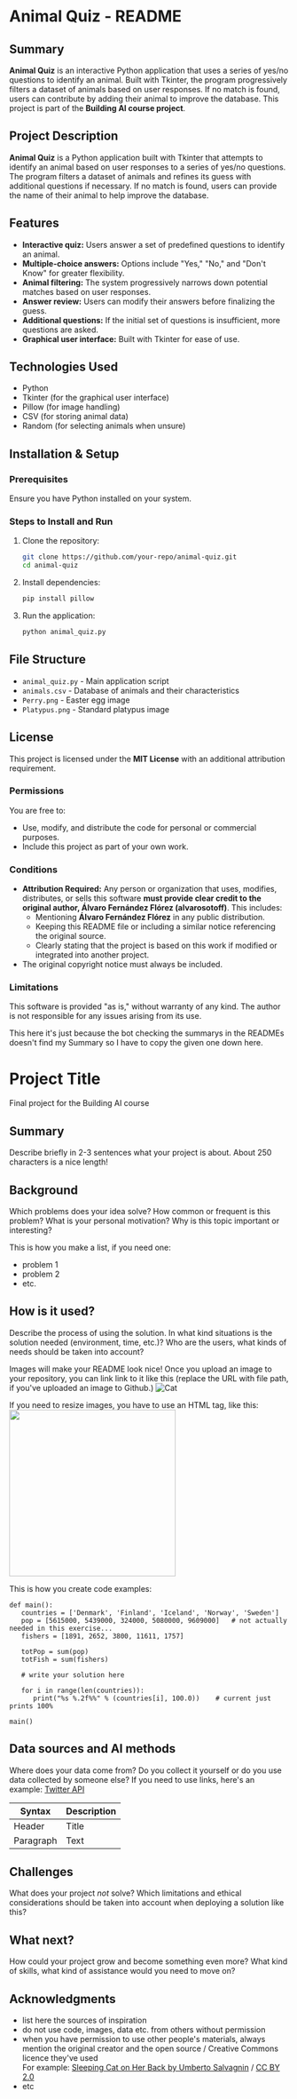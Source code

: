 # **Animal Quiz - README**

## Summary
**Animal Quiz** is an interactive Python application that uses a series of yes/no questions to identify an animal. Built with Tkinter, the program progressively filters a dataset of animals based on user responses. If no match is found, users can contribute by adding their animal to improve the database. This project is part of the **Building AI course project**.

## Project Description
**Animal Quiz** is a Python application built with Tkinter that attempts to identify an animal based on user responses to a series of yes/no questions. The program filters a dataset of animals and refines its guess with additional questions if necessary. If no match is found, users can provide the name of their animal to help improve the database.

## Features
- **Interactive quiz:** Users answer a set of predefined questions to identify an animal.
- **Multiple-choice answers:** Options include "Yes," "No," and "Don't Know" for greater flexibility.
- **Animal filtering:** The system progressively narrows down potential matches based on user responses.
- **Answer review:** Users can modify their answers before finalizing the guess.
- **Additional questions:** If the initial set of questions is insufficient, more questions are asked.
- **Graphical user interface:** Built with Tkinter for ease of use.

## Technologies Used
- Python
- Tkinter (for the graphical user interface)
- Pillow (for image handling)
- CSV (for storing animal data)
- Random (for selecting animals when unsure)

## Installation & Setup

### Prerequisites
Ensure you have Python installed on your system.

### Steps to Install and Run
1. Clone the repository:
   ```bash
   git clone https://github.com/your-repo/animal-quiz.git
   cd animal-quiz
   ```
2. Install dependencies:
   ```bash
   pip install pillow
   ```
3. Run the application:
   ```bash
   python animal_quiz.py
   ```

## File Structure
- `animal_quiz.py` - Main application script
- `animals.csv` - Database of animals and their characteristics
- `Perry.png` - Easter egg image
- `Platypus.png` - Standard platypus image

## License
This project is licensed under the **MIT License** with an additional attribution requirement.

### Permissions
You are free to:
- Use, modify, and distribute the code for personal or commercial purposes.
- Include this project as part of your own work.

### Conditions
- **Attribution Required:** Any person or organization that uses, modifies, distributes, or sells this software **must provide clear credit to the original author, Álvaro Fernández Flórez (alvarosotoff)**. This includes:
  - Mentioning **Álvaro Fernández Flórez** in any public distribution.
  - Keeping this README file or including a similar notice referencing the original source.
  - Clearly stating that the project is based on this work if modified or integrated into another project.
- The original copyright notice must always be included.

### Limitations
This software is provided "as is," without warranty of any kind. The author is not responsible for any issues arising from its use.

This here it's just because the bot checking the summarys in the READMEs doesn't find my Summary so I have to copy the given one down here.
<!-- This is the markdown template for the final project of the Building AI course, 
created by Reaktor Innovations and University of Helsinki. 
Copy the template, paste it to your GitHub README and edit! -->

# Project Title

Final project for the Building AI course

## Summary

Describe briefly in 2-3 sentences what your project is about. About 250 characters is a nice length! 


## Background

Which problems does your idea solve? How common or frequent is this problem? What is your personal motivation? Why is this topic important or interesting?

This is how you make a list, if you need one:
* problem 1
* problem 2
* etc.


## How is it used?

Describe the process of using the solution. In what kind situations is the solution needed (environment, time, etc.)? Who are the users, what kinds of needs should be taken into account?

Images will make your README look nice!
Once you upload an image to your repository, you can link link to it like this (replace the URL with file path, if you've uploaded an image to Github.)
![Cat](https://upload.wikimedia.org/wikipedia/commons/5/5e/Sleeping_cat_on_her_back.jpg)

If you need to resize images, you have to use an HTML tag, like this:
<img src="https://upload.wikimedia.org/wikipedia/commons/5/5e/Sleeping_cat_on_her_back.jpg" width="300">

This is how you create code examples:
```
def main():
   countries = ['Denmark', 'Finland', 'Iceland', 'Norway', 'Sweden']
   pop = [5615000, 5439000, 324000, 5080000, 9609000]   # not actually needed in this exercise...
   fishers = [1891, 2652, 3800, 11611, 1757]

   totPop = sum(pop)
   totFish = sum(fishers)

   # write your solution here

   for i in range(len(countries)):
      print("%s %.2f%%" % (countries[i], 100.0))    # current just prints 100%

main()
```


## Data sources and AI methods
Where does your data come from? Do you collect it yourself or do you use data collected by someone else?
If you need to use links, here's an example:
[Twitter API](https://developer.twitter.com/en/docs)

| Syntax      | Description |
| ----------- | ----------- |
| Header      | Title       |
| Paragraph   | Text        |

## Challenges

What does your project _not_ solve? Which limitations and ethical considerations should be taken into account when deploying a solution like this?

## What next?

How could your project grow and become something even more? What kind of skills, what kind of assistance would you  need to move on? 


## Acknowledgments

* list here the sources of inspiration 
* do not use code, images, data etc. from others without permission
* when you have permission to use other people's materials, always mention the original creator and the open source / Creative Commons licence they've used
  <br>For example: [Sleeping Cat on Her Back by Umberto Salvagnin](https://commons.wikimedia.org/wiki/File:Sleeping_cat_on_her_back.jpg#filelinks) / [CC BY 2.0](https://creativecommons.org/licenses/by/2.0)
* etc
